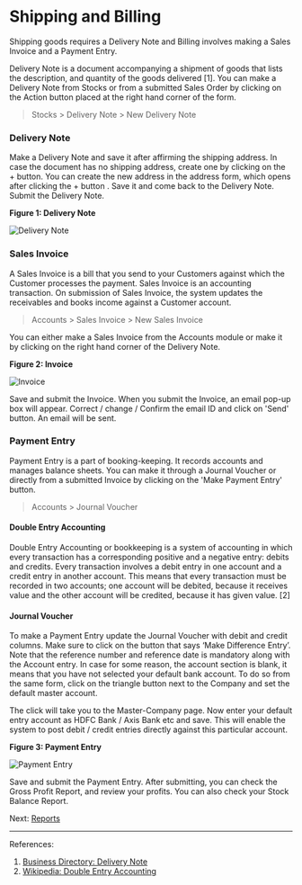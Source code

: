 # Shipping and Billing

<p class="lead"> Shipping goods requires a Delivery Note and Billing involves making a Sales Invoice and a Payment Entry.</p>

Delivery Note is a document accompanying a shipment of goods that lists the description, and quantity of the goods delivered [1]. You can make a Delivery Note from Stocks or from a submitted Sales Order by clicking on the Action button placed at the right hand corner of the form. 

> Stocks > Delivery Note > New Delivery Note 

### Delivery Note

Make a Delivery Note and save it after affirming the shipping address. In case the document has no shipping address, create one by clicking on the + button. You can create the new address in the address form, which opens after clicking the + button . Save it and come back to the Delivery Note. Submit the Delivery Note. 

__Figure 1: Delivery Note__

![Delivery Note](/assets/erpnext_org/images/erpnext/m-t-s-delivery-note-1.png)

### Sales Invoice

A Sales Invoice is a bill that you send to your Customers against which the Customer processes the payment. Sales Invoice is an accounting transaction. On submission of Sales Invoice, the system updates the receivables and books income against a Customer account.

> Accounts > Sales Invoice > New Sales Invoice

You can either make a Sales Invoice from the Accounts module or make it by clicking on the right hand corner of the Delivery Note.

__Figure 2: Invoice__

![Invoice](/assets/erpnext_org/images/erpnext/m-t-o-invoice-jps-1.png)

Save and submit the Invoice. When you submit the Invoice, an email pop-up box will appear. Correct / change / Confirm the email ID and click on 'Send' button. An email will be sent.

### Payment Entry

Payment Entry is a part of booking-keeping. It records accounts and manages balance sheets. You can make it through a Journal Voucher or directly from a submitted Invoice by clicking on the 'Make Payment Entry' button.
 
> Accounts > Journal Voucher

#### Double Entry Accounting

Double Entry Accounting or bookkeeping is a system of accounting in which every transaction has a corresponding positive and a negative entry: debits and credits. Every transaction involves a debit entry in one account and a credit entry in another account. This means that every transaction must be recorded in two accounts; one account will be debited, because it receives value and the other account will be credited, because it has given value. [2]
 
#### Journal Voucher

To make a Payment Entry update the Journal Voucher with debit and credit columns. Make sure to click on the button that says ‘Make Difference Entry’. Note that the reference number and reference date is mandatory along with the Account entry. In case for some reason, the account section is blank, it means that you have not selected your default bank account. To do so from the same form, click on the triangle button next to the Company and set the default master account.

The click will take you to the Master-Company page. Now enter your default entry account as HDFC Bank / Axis Bank etc and save. This will enable the system to post debit / credit entries directly against this particular account.

__Figure 3: Payment Entry__

![Payment Entry](/assets/erpnext_org/images/erpnext/m-t-o-payment-entry-jps-1.png)

Save and submit the Payment Entry. After submitting, you can check the Gross Profit Report, and review your profits. You can also check your Stock Balance Report.

Next: [Reports](/apps/erpnext/guide-books/make-to-order/reports)

---

References: 

1. [Business Directory: Delivery Note](http://www.businessdictionary.com/definition/delivery-note.html)
2. [Wikipedia: Double Entry Accounting](http://en.wikipedia.org/wiki/Double-entry_bookkeeping_system)